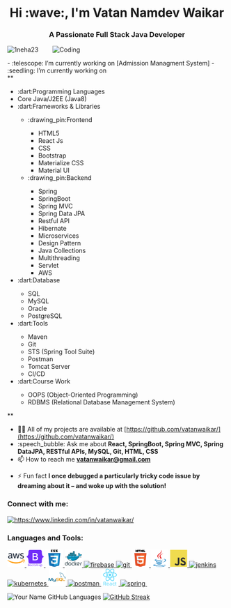 <h1 align="center">Hi :wave:, I'm Vatan Namdev Waikar</h1>
<h3 align="center">A Passionate Full Stack Java Developer </h3>
<img align="right" alt="Coding" width="400" src="https://user-images.githubusercontent.com/74038190/225813708-98b745f2-7d22-48cf-9150-083f1b00d6c9.gif">
<p align="left"> <img src="https://komarev.com/ghpvc/?username=1neha23&label=Profile%20views&color=0e75b6&style=flat" alt="1neha23"
                    /> </p>
- :telescope: I’m currently working on [Admission Managment System]
- :seedling: I’m currently working on <br> **
<ul>
        <li>:dart:Programming Languages</li>
        <li>Core Java/J2EE (Java8)</li>
        <li>:dart:Frameworks & Libraries</li>
        <ul>
            <li>:drawing_pin:Frontend</li>
            <ul>
                <li>HTML5</li>
                <li>React Js</li>
                <li>CSS</li>
                <li>Bootstrap</li>
                <li>Materialize CSS</li>
                <li>Material UI</li>
            </ul>
            <li>:drawing_pin:Backend</li>
            <ul>
                <li>Spring</li>
                <li>SpringBoot</li>
                <li>Spring MVC</li>
                <li>Spring Data JPA</li>
                <li>Restful API</li>
                <li>Hibernate</li>
                <li>Microservices</li>
                <li>Design Pattern</li>
                <li>Java Collections</li>
                <li>Multithreading</li>
                <li>Servlet</li>
                <li>AWS</li>
            </ul>
        </ul>
        <li>:dart:Database</li>
        <ul>
            <li>SQL</li>
            <li>MySQL</li>
            <li>Oracle</li>
            <li>PostgreSQL</li>
        </ul>
        <li>:dart:Tools</li>
        <ul>
            <li>Maven</li>
            <li>Git</li>
            <li>STS (Spring Tool Suite)</li>
            <li>Postman</li>
            <li>Tomcat Server</li>
            <li>CI/CD</li>
        </ul>
        <li>:dart:Course Work</li>
        <ul>
            <li>OOPS (Object-Oriented Programming)</li>
            <li>RDBMS (Relational Database Management System)</li>
        </ul>
    </ul>
    **

- :technologist: All of my projects are available at [https://github.com/vatanwaikar/](https://github.com/vatanwaikar/)
- :speech_bubble: Ask me about **React, SpringBoot, Spring MVC, Spring DataJPA, RESTful APIs, MySQL, Git, HTML, CSS**
- :mailbox: How to reach me **vatanwaikar@gmail.com**
<!--
- :page_facing_up: Know about my experiences [https://drive.google.com/file/d/1_su0nudWhFL0Sldgd4wuYS1wRzoIWmGi/view?usp=sharing](https://drive.google.com/file/d/1_su0nudWhFL0Sldgd4wuYS1wRzoIWmGi/view?usp=sharing) -->
- :zap: Fun fact **I once debugged a particularly tricky code issue by dreaming about it – and woke up with the solution!**
<h3 align="left">Connect with me:</h3>
<p align="left">
<a href="https://linkedin.com/in/https://www.linkedin.com/in/vatanwaikar/" target="blank"><img align="center" src="https://raw.githubusercontent.com/rahuldkjain/github-profile-readme-generator/master/src/images/icons/Social/linked-in-alt.svg" alt="https://www.linkedin.com/in/vatanwaikar/" height="30" width="40" /></a>
</p>
<h3 align="left">Languages and Tools:</h3>
<p align="left"> <a href="https://aws.amazon.com" target="_blank" rel="noreferrer"> <img src="https://raw.githubusercontent.com/devicons/devicon/master/icons/amazonwebservices/amazonwebservices-original-wordmark.svg" alt="aws" width="40" height="40"/> </a> <a href="https://getbootstrap.com" target="_blank" rel="noreferrer"> <img src="https://raw.githubusercontent.com/devicons/devicon/master/icons/bootstrap/bootstrap-plain-wordmark.svg" alt="bootstrap" width="40" height="40"/> </a> <a href="https://www.w3schools.com/css/" target="_blank" rel="noreferrer"> <img src="https://raw.githubusercontent.com/devicons/devicon/master/icons/css3/css3-original-wordmark.svg" alt="css3" width="40" height="40"/> </a> <a href="https://www.docker.com/" target="_blank" rel="noreferrer"> <img src="https://raw.githubusercontent.com/devicons/devicon/master/icons/docker/docker-original-wordmark.svg" alt="docker" width="40" height="40"/> </a> <a href="https://firebase.google.com/" target="_blank" rel="noreferrer"> <img src="https://www.vectorlogo.zone/logos/firebase/firebase-icon.svg" alt="firebase" width="40" height="40"/> </a> <a href="https://git-scm.com/" target="_blank" rel="noreferrer"> <img src="https://www.vectorlogo.zone/logos/git-scm/git-scm-icon.svg" alt="git" width="40" height="40"/> </a> <a href="https://www.w3.org/html/" target="_blank" rel="noreferrer"> <img src="https://raw.githubusercontent.com/devicons/devicon/master/icons/html5/html5-original-wordmark.svg" alt="html5" width="40" height="40"/> </a> <a href="https://www.java.com" target="_blank" rel="noreferrer"> <img src="https://raw.githubusercontent.com/devicons/devicon/master/icons/java/java-original.svg" alt="java" width="40" height="40"/> </a> <a href="https://developer.mozilla.org/en-US/docs/Web/JavaScript" target="_blank" rel="noreferrer"> <img src="https://raw.githubusercontent.com/devicons/devicon/master/icons/javascript/javascript-original.svg" alt="javascript" width="40" height="40"/> </a> <a href="https://www.jenkins.io" target="_blank" rel="noreferrer"> <img src="https://www.vectorlogo.zone/logos/jenkins/jenkins-icon.svg" alt="jenkins" width="40" height="40"/> </a> <a href="https://kubernetes.io" target="_blank" rel="noreferrer"> <img src="https://www.vectorlogo.zone/logos/kubernetes/kubernetes-icon.svg" alt="kubernetes" width="40" height="40"/> </a> <a href="https://www.mysql.com/" target="_blank" rel="noreferrer"> <img src="https://raw.githubusercontent.com/devicons/devicon/master/icons/mysql/mysql-original-wordmark.svg" alt="mysql" width="40" height="40"/> </a> <a href="https://postman.com" target="_blank" rel="noreferrer"> <img src="https://www.vectorlogo.zone/logos/getpostman/getpostman-icon.svg" alt="postman" width="40" height="40"/> </a> <a href="https://reactjs.org/" target="_blank" rel="noreferrer"> <img src="https://raw.githubusercontent.com/devicons/devicon/master/icons/react/react-original-wordmark.svg" alt="react" width="40" height="40"/> </a> <a href="https://spring.io/" target="_blank" rel="noreferrer"> <img src="https://www.vectorlogo.zone/logos/springio/springio-icon.svg" alt="spring" width="40" height="40"/> </a> <img https://www.vectorlogo.zone/logos/hibernate/hibernate-ar21.svg> </p>
<a>
    <img src="https://denvercoder1-github-readme-stats.vercel.app/api/top-langs/?username=yourGithubUserName&langs_count=8&layout=compact&theme=react&border_color=7F3FBF&bg_color=0D1117&title_color=F85D7F&icon_color=F8D866" alt="Your Name GitHub Languages" height="150"/>
</a>
<a href="https://git.io/streak-stats"><img src="https://github-readme-streak-stats.herokuapp.com?user=mustafashaikh1&theme=burnt-neon&short_numbers=true&exclude_days=Mon" alt="GitHub Streak" /></a>
